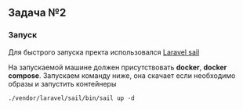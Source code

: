 ## Задача №2

### Запуск

Для быстрого запуска пректа использовался [Laravel sail](https://laravel.com/docs/10.x/sail)

На запускаемой машине должен присутствовать **docker**, **docker compose**. Запускаем команду ниже, она скачает если необходимо образы и запустить контейнеры
```shell
./vendor/laravel/sail/bin/sail up -d
```
